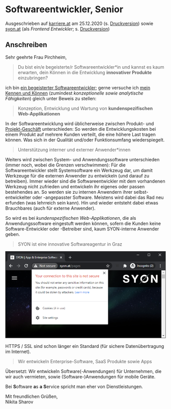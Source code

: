 # Softwareentwickler, Senior

Ausgeschrieben auf [karriere.at](https://www.karriere.at/jobs/5772741)  am 25.12.2020 (s. [Druckversion](media/softwareentwickler_karriere.at.pdf)) sowie [syon.at](http://www.syon.at/pages/careers) (als *Frontend Entwickler*; s. [Druckversion](media/frontend-entwickler_syon.at.pdf))

## Anschreiben

Sehr geehrte Frau Pirchheim,

> Du bist ein/e begeisterte/r Softwareentwickler*in und kannst es kaum erwarten, dein Können in die Entwicklung **innovativer Produkte** einzubringen?

ich bin [ein begeisterter Softwareentwickler](https://observablehq.com/@nikita-sharov/publications); gerne versuche ich [mein Kennen und Können](https://github.com/235u/proposals/blob/master/EzparkTechnology/docs/competence.md)  (zumindest *konzeptionelle sowie analytische Fähigkeiten*) gleich unter Beweis zu stellen:

> Konzeption, Entwicklung und Wartung von **kundenspezifischen Web-Applikationen**

In der Softwareentwicklung wird üblicherweise zwischen Produkt- und [Projekt-Geschäft](http://www.syon.at/pages/portfolio) unterschieden: So werden die Entwicklungskosten bei einem Produkt auf mehrere Kunden verteilt, die eine höhere Last tragen können. Was sich in der Qualität und/oder Funktionsumfang   wiederspiegelt.

> Unterstützung interner und externer Anwender*innen

Weiters wird zwischen System- und Anwendungssoftware unterschieden (immer noch, wobei die Grenzen verschwimmen): Für die Softwareentwickler stellt Systemsoftware ein Werkzeug dar, um damit Werkzeuge für die externen Anwender zu entwickeln (und darauf zu betreiben). Immer wieder sind die Softwareentwickler mit dem vorhandenen Werkzeug nicht zufrieden und entwickeln ihr eigenes oder passen bestehendes an. So werden sie zu internen Anwendern ihrer selbst-entwickelter oder -angepasster Software. Meistens wird dabei das Rad neu erfunden (was lehrreich sein kann). Hin und wieder entsteht dabei  etwas Brauchbares (auch für externe Anwender).

So wird es bei *kundenspezifischen Web-Applikationen*, die als Anwendungssoftware eingestuft werden können, sofern die Kunden keine Software-Entwickler oder -Betreiber sind, kaum SYON-interne Anwender geben.

> SYON ist eine innovative Softwareagentur in Graz

![SYON Homepage](media/homepage.png)

HTTPS / SSL sind schon länger ein Standard (für sichere Datenübertragung im Internet).

> Wir entwickeln Enterprise-Software, SaaS Produkte sowie Apps

Übersetzt: Wir entwickeln Software(-Anwendungen) für Unternehmen, die wir auch  vermieten, sowie (Software-)Anwendungen für mobile Geräte.

Bei **S**oftware **a**s **a** **S**ervice spricht man eher von Dienstleistungen.

Mit freundlichen Grüßen,  
Nikita Sharov

